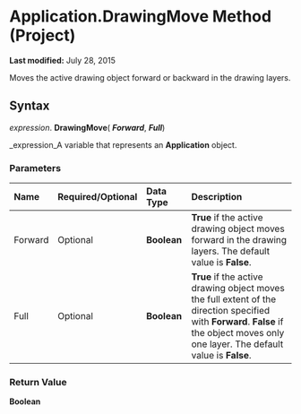 
# Application.DrawingMove Method (Project)

 **Last modified:** July 28, 2015

Moves the active drawing object forward or backward in the drawing layers.

## Syntax

 _expression_. **DrawingMove**( **_Forward_**,  **_Full_**)

 _expression_A variable that represents an  **Application** object.


### Parameters



|**Name**|**Required/Optional**|**Data Type**|**Description**|
|:-----|:-----|:-----|:-----|
|Forward|Optional| **Boolean**| **True** if the active drawing object moves forward in the drawing layers. The default value is **False**.|
|Full|Optional| **Boolean**| **True** if the active drawing object moves the full extent of the direction specified with **Forward**.  **False** if the object moves only one layer. The default value is **False**.|

### Return Value

 **Boolean**


